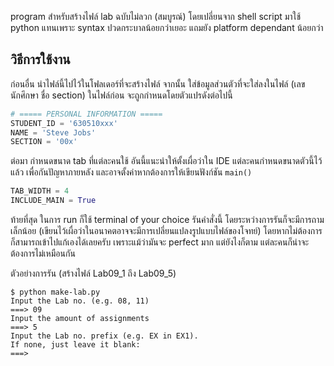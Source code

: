 program สำหรับสร้างไฟล์ lab ฉบับไม่ลวก (สมบูรณ์) โดยเปลี่ยนจาก shell script มาใช้ python แทนเพราะ syntax ปวดกระบาลน้อยกว่าเยอะ แถมยัง platform dependant น้อยกว่า

วิธีการใช้งาน
---
ก่อนอื่น นำไฟล์นี้ไปไว้ในโฟลเดอร์ที่จะสร้างไฟล์ จากนั้น ใส่ข้อมูลส่วนตัวที่จะใส่ลงในไฟล์ (เลขนักศึกษา ชื่อ section) ในไฟล์ก่อน จะถูกกำหนดโดยตัวแปรดังต่อไปนี้

```python
# ===== PERSONAL INFORMATION =====
STUDENT_ID = '630510xxx'
NAME = 'Steve Jobs'
SECTION = '00x'
```

ต่อมา กำหนดขนาด tab ที่แต่ละคนใช้ อันนี้แนะนำให้ตั้งเผื่อว่าใน IDE แต่ละคนกำหนดขนาดตัวนี้ไว้แล้ว เพื่อกันปัญหาภายหลัง และอาจตั้งค่าหากต้องการให้เขียนฟังก์ชัน `main()`

```python
TAB_WIDTH = 4
INCLUDE_MAIN = True
```

ท้ายที่สุด ในการ run ก็ใช้ terminal of your choice รันคำสั่งนี้ โดยระหว่างการรันก็จะมีการถามเล็กน้อย (เขียนไว้เผื่อว่าในอนาคตอาจจะมีการเปลี่ยนแปลงรูปแบบไฟล์ของโจทย์) โดยหากไม่ต้องการก็สามารถเข้าไปแก้เองได้เลยครับ เพราะแม้ว่ามันจะ perfect มาก แต่ยังไงก็ตาม แต่ละคนก็น่าจะต้องการไม่เหมือนกัน

ตัวอย่างการรัน (สร้างไฟล์ Lab09_1 ถึง Lab09_5)

```shell
$ python make-lab.py
Input the Lab no. (e.g. 08, 11)
===> 09
Input the amount of assignments
===> 5
Input the Lab no. prefix (e.g. EX in EX1).
If none, just leave it blank:
===> 
```
